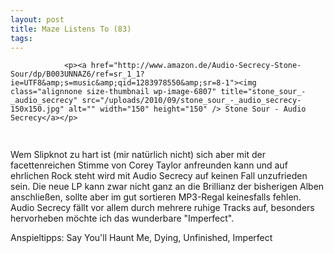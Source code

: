 ```yaml
---
layout: post
title: Maze Listens To (83)
tags:
---
```



                <p><a href="http://www.amazon.de/Audio-Secrecy-Stone-Sour/dp/B003UNNAZ6/ref=sr_1_1?ie=UTF8&amp;s=music&amp;qid=1283978550&amp;sr=8-1"><img class="alignnone size-thumbnail wp-image-6807" title="stone_sour_-_audio_secrecy" src="/uploads/2010/09/stone_sour_-_audio_secrecy-150x150.jpg" alt="" width="150" height="150" /> Stone Sour - Audio Secrecy</a></p>
<img class="alignnone size-full wp-image-6140" title="maze_listens_to_4stars" src="/uploads/2010/02/maze_listens_to_4stars.png" alt="" width="75" height="15" />
<p>Wem Slipknot zu hart ist (mir natürlich nicht) sich aber mit der facettenreichen Stimme von Corey Taylor anfreunden kann und auf ehrlichen Rock steht wird mit Audio Secrecy auf keinen Fall unzufrieden sein. Die neue LP kann zwar nicht ganz an die Brillianz der bisherigen Alben anschließen, sollte aber im gut sortieren MP3-Regal keinesfalls fehlen. Audio Secrecy fällt vor allem durch mehrere ruhige Tracks auf, besonders hervorheben möchte ich das wunderbare &quot;Imperfect&quot;.</p>
<p>Anspieltipps: Say You'll Haunt Me, Dying, Unfinished, Imperfect</p>
